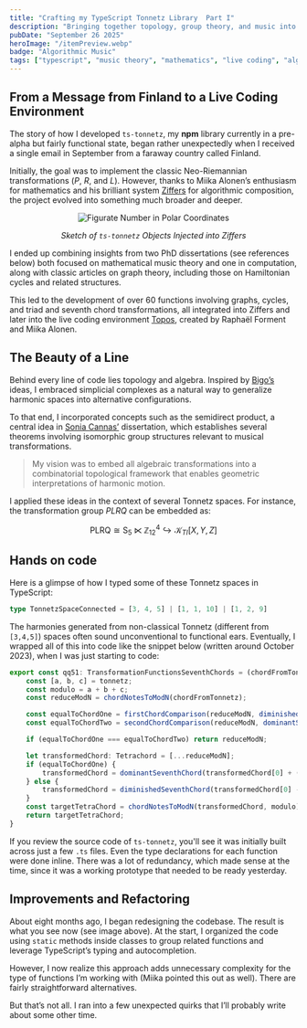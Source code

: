 ```yaml
---
title: "Crafting my TypeScript Tonnetz Library  Part I"
description: "Bringing together topology, group theory, and music into Ziffers and the interactive live coding environment Topos."
pubDate: "September 26 2025"
heroImage: "/itemPreview.webp"
badge: "Algorithmic Music"
tags: ["typescript", "music theory", "mathematics", "live coding", "algorithmic composition", "tonnetz"]
---
```


## From a Message from Finland to a Live Coding Environment

The story of how I developed `ts-tonnetz`, my **npm** library currently in a pre-alpha but fairly functional state, began rather unexpectedly when I received a single email in September from a faraway country called Finland.

Initially, the goal was to implement the classic Neo-Riemannian transformations ($P$, $R$, and $L$). However, thanks to Miika Alonen’s enthusiasm for mathematics and his brilliant system  <a href="https://topos.live/#ziffers_basics" target="_blank" rel="noopener noreferrer">Ziffers</a> for algorithmic composition, the project evolved into something much broader and deeper.

<div align="center">
  <img src="/svg-ggb/blog-tstonnetz-1.svg" alt="Figurate Number in Polar Coordinates" class="w-[85%]" />
  <p><em>Sketch of <code>ts-tonnetz</code> Objects Injected into Ziffers</em></p>
</div>

I ended up combining insights from two PhD dissertations (see references below) both focused on mathematical music theory and one in computation, along with classic articles on graph theory, including those on Hamiltonian cycles and related structures.

This led to the development of over 60 functions involving graphs, cycles, and triad and seventh chord transformations, all integrated into Ziffers and later into the live coding environment <a href="https://topos.live/#ziffers_tonnetz/" target="_blank" rel="noopener noreferrer">Topos</a>, created by Raphaël Forment and Miika Alonen.

## The Beauty of a Line

Behind every line of code lies topology and algebra. Inspired by  <a href=" https://theses.hal.science/tel-01326827" target="_blank" rel="noopener noreferrer">Bigo’s</a> ideas, I embraced simplicial complexes as a natural way to generalize harmonic spaces into alternative configurations.

To that end, I incorporated concepts such as the semidirect product, a central idea in <a href="https://theses.hal.science/tel-02179522" target="_blank" rel="noopener noreferrer">Sonia Cannas’</a>  dissertation, which establishes several theorems involving isomorphic group structures relevant to musical transformations.

> My vision was to embed all algebraic transformations into a combinatorial topological framework that enables geometric interpretations of harmonic motion.

I applied these ideas in the context of several Tonnetz spaces. For instance, the transformation group $PLRQ$ can be embedded as:

$$
\textrm{PLRQ} \cong \textrm{S}_5 \ltimes \mathbb{Z}_{12}^4 \hookrightarrow \mathcal{K}_{TI}[X,Y,Z]
$$

## Hands on code

Here is a glimpse of how I typed some of these Tonnetz spaces in TypeScript:

```ts
type TonnetzSpaceConnected = [3, 4, 5] | [1, 1, 10] | [1, 2, 9]
```

The harmonies generated from non-classical Tonnetz (different from `[3,4,5]`) spaces often sound unconventional to functional ears. Eventually, I wrapped all of this into code like the snippet below (written around October 2023), when I was just starting to code:

```ts
export const qq51: TransformationFunctionsSeventhChords = (chordFromTonnetz, tonnetz): Tetrachord => {
    const [a, b, c] = tonnetz;
    const modulo = a + b + c;
    const reduceModN = chordNotesToModN(chordFromTonnetz);

    const equalToChordOne = firstChordComparison(reduceModN, diminishedSeventhChord(reduceModN[0], tonnetz));
    const equalToChordTwo = secondChordComparison(reduceModN, dominantSeventhChord(reduceModN[0], tonnetz));

    if (equalToChordOne === equalToChordTwo) return reduceModN;

    let transformedChord: Tetrachord = [...reduceModN];
    if (equalToChordOne) {
        transformedChord = dominantSeventhChord(transformedChord[0] + (c - a), tonnetz);
    } else {
        transformedChord = diminishedSeventhChord(transformedChord[0] - (c - a), tonnetz);
    }
    const targetTetraChord = chordNotesToModN(transformedChord, modulo);
    return targetTetraChord;
}
```

If you review the source code of `ts-tonnetz`, you'll see it was initially built across just a few `.ts` files.
Even the type declarations for each function were done inline.
There was a lot of redundancy, which made sense at the time, since it was a working prototype that needed to be ready yesterday.

## Improvements and Refactoring

About eight months ago, I began redesigning the codebase. The result is what you see now (see image above). At the start, I organized the code using `static` methods inside classes to group related functions and leverage TypeScript’s typing and autocompletion.

However, I now realize this approach adds unnecessary complexity for the type of functions I’m working with (Miika pointed this out as well). There are fairly straightforward alternatives.

But that’s not all. I ran into a few unexpected quirks that I’ll probably write about some other time.
